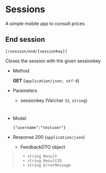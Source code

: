 # Sessions

A simple mobile app to consult prices

## End session 

	[/session/end/{sessionkey}]

 Closes the session with the given sessionkey 

+ Method

	**GET** (`application/json; utf-8`)

+ Parameters

	+ sessionkey (Varchar `32`, `string`)
	
#

+ Model

	```
	{"username":"testuser"}
	```

+ Response 200 (`application/json`)

	+ FeedbackDTO object

> 		+ string Result
> 		+ string ResultID
> 		+ string ErrorMessage 
